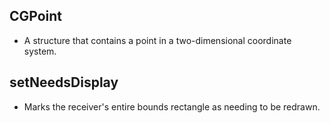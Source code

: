 ## CGPoint

- A structure that contains a point in a two-dimensional coordinate system.



## setNeedsDisplay

- Marks the receiver's entire bounds rectangle as needing to be redrawn.

